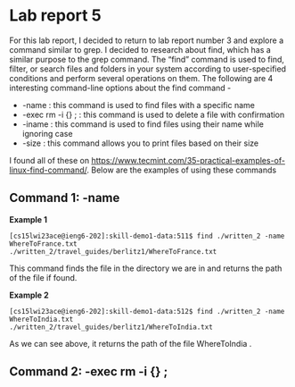 # Lab report 5
For this lab report, I decided to return to lab report number 3 and explore a command similar to grep. I decided to research about find, which has a similar purpose to the grep command. The “find” command is used to find, filter, or search files and folders in your system according to user-specified conditions and perform several operations on them. The following are 4 interesting command-line options about the find command - 
* -name : this command is used to find files with a specific name
* -exec rm -i {} \; : this command is used to delete a file with confirmation
* -iname : this command is used to find files using their name while ignoring case
* -size : this command allows you to print files based on their size

I found all of these on https://www.tecmint.com/35-practical-examples-of-linux-find-command/. Below are the examples of using these commands

## Command 1: -name
**Example 1**
```[cs15lwi23ace@ieng6-202]:~:510$ cd skill-demo1-data
[cs15lwi23ace@ieng6-202]:skill-demo1-data:511$ find ./written_2 -name WhereToFrance.txt
./written_2/travel_guides/berlitz1/WhereToFrance.txt
```
This command finds the file in the directory we are in and returns the path of the file if found.

**Example 2**
```
[cs15lwi23ace@ieng6-202]:skill-demo1-data:512$ find ./written_2 -name WhereToIndia.txt 
./written_2/travel_guides/berlitz1/WhereToIndia.txt
```
As we can see above, it returns the path of the file WhereToIndia .

## Command 2: -exec rm -i {} \;
**Example 1**
```
[cs15lwi23ace@ieng6-202]:skill-demo1-data:530$ find ./written_2 -name WhereToFrance.txt -exec rm -i {} \;
rm: remove regular file './written_2/travel_guides/berlitz1/WhereToFrance.txt'? Y
```
This command is used to delete a file with confirmation. As seen above, once we type the command to delete a file, it asks for confirmation and it only deletes the file if we type "Y" to confirm.

**Example 2**

```
[cs15lwi23ace@ieng6-202]:skill-demo1-data:531$ find ./written_2 -name WhereToIndia.txt -exec rm -i {} \;
rm: remove regular file './written_2/travel_guides/berlitz1/WhereToIndia.txt'? y
```
As seen above, it asks for confirmation before deleting the file. Only if we confimr, then it delets the file.

## Command 3: -iname
**Example 1**
```
[cs15lwi23ace@ieng6-202]:written_2:550$ find ./travel_guides -iname California-WHATTODo.txt
./travel_guides/berlitz2/California-WhatToDo.txt
```
This find command still returns the file path despite the search query having different cases than the actual file name.

**Example 2**
```
[cs15lwi23ace@ieng6-202]:written_2:551$ find ./travel_guides -iname ATHENS-INTRO.TXT       
./travel_guides/berlitz2/Athens-Intro.txt
```
This find command still gives the output even though none of these files are named "ATHENS_INTRO.txt" (the command ignores capitalizaitions while searching). It is to note that if we just use "-name" istead of "-iname", it does not return anything since "-name" does not ingore cases while searching. 
```
[cs15lwi23ace@ieng6-202]:written_2:552$ find ./travel_guides -name ATHENS-INTRO.TXT
[cs15lwi23ace@ieng6-202]:written_2:553$ 
```
As seen above, just using "-name" does not return anything since it is case sensitive.

## Command 4: -size 
**Example 1**
```
[cs15lwi23ace@ieng6-202]:written_2:504$ find . -size -5k
./travel_guides/berlitz1/HandRHongKong.txt    
./travel_guides/berlitz1/HandRIbiza.txt       
./travel_guides/berlitz1/HandRIstanbul.txt    
./travel_guides/berlitz1/HandRJerusalem.txt   
./travel_guides/berlitz1/HandRLakeDistrict.txt
./travel_guides/berlitz1/HandRLasVegas.txt    
./travel_guides/berlitz1/HandRLisbon.txt      
./travel_guides/berlitz1/HandRLosAngeles.txt  
./travel_guides/berlitz1/HandRMadeira.txt     
./travel_guides/berlitz1/HandRMallorca.txt    
./travel_guides/berlitz1/WhatToFrance.txt     
./travel_guides/berlitz1/WhatToHawaii.txt     
./travel_guides/berlitz1/WhereToHawaii.txt    
```
The find -size command allows you to search for files based on their size. The - in the above example means "smaller than". The size is then followed by a size unit, such as k for kilobytes, M for megabytes, c for bytes. The example above prints files less than 5 kilobytes.

**Example 2**

```
[cs15lwi23ace@ieng6-202]:written_2:505$ find . -size +200k
./travel_guides/berlitz1/WhereToItaly.txt    
./travel_guides/berlitz2/Canada-WhereToGo.txt
```

The find -size command allows you to search for files based on their size. The + in the above example means "greater than". The size is then followed by a size unit, such as k for kilobytes, M for megabytes, c for bytes. The example above prints files greater than 200 kilobytes.


